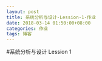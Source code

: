 ```yaml
---
layout: post
title: 系统分析与设计-Lession-1-作业
date: 2018-03-14 01:50:00+08:00
categories: 作业
tags: 博客
---
```


#系统分析与设计 Lession 1 


